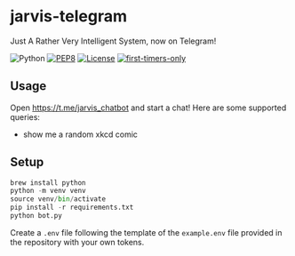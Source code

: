 # jarvis-telegram

Just A Rather Very Intelligent System, now on Telegram!

![Python](https://img.shields.io/badge/python-3.7-blue.svg)
[![PEP8](https://img.shields.io/badge/code%20style-pep8-orange.svg)](https://www.python.org/dev/peps/pep-0008/)
[![License](https://img.shields.io/badge/license-MIT-blue.svg)](https://raw.githubusercontent.com/the-vision/jarvis-telegram/master/LICENSE)
[![first-timers-only](https://img.shields.io/badge/first--timers--only-friendly-blue.svg?style=flat-square)](https://www.firsttimersonly.com/)

## Usage

Open https://t.me/jarvis_chatbot and start a chat! Here are some supported queries:
* show me a random xkcd comic

## Setup

```python
brew install python
python -m venv venv
source venv/bin/activate
pip install -r requirements.txt
python bot.py
```

Create a `.env` file following the template of the `example.env` file provided in the repository with your own tokens.
